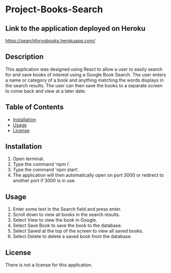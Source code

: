 # Project-Books-Search

## Link to the application deployed on Heroku

https://searchforyobooks.herokuapp.com/

## Description 
This application was designed using React to allow a user to easily search for and save books of interest using a Google Book Search. The user enters a name or category of a book and anything matching the words displays in the search results. The user can then save the books to a separate screen to come back and view at a later date.


## Table of Contents 
* [Installation](#installation) 
* [Usage](#usage) 
* [License](#license) 
 
## Installation 
1. Open terminal.
2. Type the command 'npm i'.
3. Type the command 'npm start'.
4. The application will then automatically open on port 3000 or redirect to another port if 3000 is in use.
 
## Usage 
1. Enter some text in the Search field and press enter.
2. Scroll down to view all books in the search results.
3. Select View to view the book in Google.
4. Select Save Book to save the book to the database.
5. Select Saved at the top of the screen to view all saved books.
6. Select Delete to delete a saved book from the database.
 
## License 
There is not a license for this application. 
